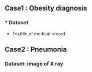 ## Case1 : Obesity diagnosis

### * Dataset

* Textfile of medical record

## Case2 : Pneumonia 

### Dataset: image of X ray

